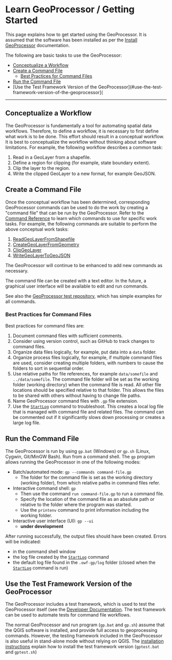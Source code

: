 # Learn GeoProcessor / Getting Started #

This page explains how to get started using the GeoProcessor.
It is assumed that the software has been installed as per the [Install GeoProcessor](install) documentation.

The following are basic tasks to use the GeoProcessor:

* [Conceptualize a Workflow](#conceptualize-a-workflow)
* [Create a Command File](#create-a-command-file)
	+ [Best Practices for Command Files](#best-practices-for-command-files)
* [Run the Command File](#run-the-command-file)
* [Use the Test Framework Version of the GeoProcessor](#use-the-test-framework-version-of-the-geoprocessor](

---------------

## Conceptualize a Workflow ##

The GeoProcessor is fundamentally a tool for automating spatial data workflows.
Therefore, to define a workflow, it is necessary to first define what work is to be done.
This effort should result in a conceptual workflow.
It is best to conceptualize the workflow without thinking about software limitations.
For example, the following workflow describes a common task:

1. Read in a GeoLayer from a shapefile.
2. Define a region for clipping (for example, state boundary extent).
3. Clip the layer to the region.
4. Write the clipped GeoLayer to a new format, for example GeoJSON.

## Create a Command File ##

Once the conceptual workflow has been determined, corresponding GeoProcessor
commands can be used to do the work by creating a "command file" that can be run by the GeoProcessor.
Refer to the [Command Reference](../command-ref/overview) to learn which
commands to use for specific work tasks.  For example, the following commands
are suitable to perform the above conceptual work tasks:

1. [ReadGeoLayerFromShapefile](http://learn.openwaterfoundation.org/owf-app-geoprocessor-python-doc-user/command-ref/ReadGeoLayerFromShapefile/ReadGeoLayerFromShapefile/)
2. [CreateGeoLayerFromGeometry](http://learn.openwaterfoundation.org/owf-app-geoprocessor-python-doc-user/command-ref/CreateGeoLayerFromGeometry/CreateGeoLayerFromGeometry/)
3. [ClipGeoLayer](http://learn.openwaterfoundation.org/owf-app-geoprocessor-python-doc-user/command-ref/ClipGeoLayer/ClipGeoLayer/)
4. [WriteGeoLayerToGeoJSON](http://learn.openwaterfoundation.org/owf-app-geoprocessor-python-doc-user/command-ref/WriteGeoLayerToGeoJSON/WriteGeoLayerToGeoJSON/)

The GeoProcessor will continue to be enhanced to add new commands as necessary.

The command file can be created with a text editor.
In the future, a graphical user interface will be available to edit and run commands.

See also the [GeoProcessor test repository](https://github.com/OpenWaterFoundation/owf-app-geoprocessor-python-test),
which has simple examples for all commands.

### Best Practices for Command Files ###

Best practices for command files are:

1. Document command files with sufficient comments.
2. Consider using version control, such as GitHub to track changes to command files.
3. Organize data files logically, for example, put data into a `data` folder.
4. Organize process files logically, for example, if multiple command files are used,
consider creating multiple folders, with numbers to cause the folders to sort in sequential order.
5. Use relative paths for file references, for example `data/somefile` and `../data/somefile`.
The command file folder will be set as the working folder (working directory) when the command file is read.
All other file locations should be specified relative to that folder.
This allows the files to be shared with others without having to change file paths.
6. Name GeoProcessor command files with `.gp` file extension.
7. Use the [`StartLog`](command-ref/StartLog/StartLog) command to troubleshoot.
This creates a local log file that is managed with command file and related files.
The command can be commented out if it significantly slows down processing or creates a large log file.

## Run the Command File ##

The GeoProcessor is run by using `gp.bat` (Windows) or `gp.sh` (Linux, Cygwin, Git/MinGW Bash).
Run from a command shell.
The `gp` program allows running the GeoProcessor in one of the following modes:

* Batch/automated mode: `gp --commands command-file.gp`
	+ The folder for the command file is set as the working directory (working folder),
	from which relative paths in command files refer.
* Interactive command shell: `gp`
	+ Then use the command `run command-file.gp` to run a command file.
	+ Specify the location of the command file as an absolute path or relative to the folder
	where the program was started.
	+ Use the `printenv` command to print information including the working folder.
* Interactive user interface (UI):  `gp --ui`
	+ **under development**

After running successfully, the output files should have been created.
Errors will be indicated:

* in the command shell window
* the log file created by the [`StartLog`](command-ref/StartLog/StartLog) command
* the default log file found in the `.owf-gp/log` folder (closed when the [`StartLog`](command-ref/StartLog/StartLog) command is run)

## Use the Test Framework Version of the GeoProcessor ##

The GeoProcessor includes a test framework, which is used to test the GeoProcessor itself
(see the [Developer Documentation](http://learn.openwaterfoundation.org/owf-app-geoprocessor-python-doc-dev/dev-tasks/#functional-tests).
The test framework can be used to automate tests for command file workflows.

The normal GeoProcessor and run program (`gp.bat` and `gp.sh`) assume that the QGIS software is installed,
and provide full access to geoprocessing commands.
However, the testing framework included in the GeoProcessor is also useful in stand-alone mode without relying on QGIS.
The [installation instructions](install) explain how to install the test framework version (`gptest.bat` and `gptest.sh`)
